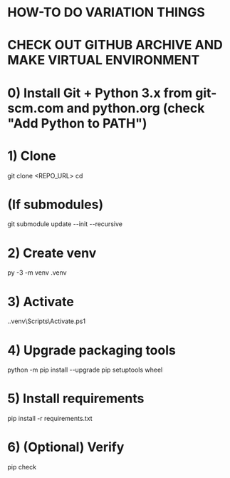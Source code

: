 # HOW-TO DO VARIATION THINGS

# CHECK OUT GITHUB ARCHIVE AND MAKE VIRTUAL ENVIRONMENT

# 0) Install Git + Python 3.x from git-scm.com and python.org (check "Add Python to PATH")
# 1) Clone
git clone <REPO_URL>
cd <project>

# (If submodules)
git submodule update --init --recursive

# 2) Create venv
py -3 -m venv .venv

# 3) Activate
.\.venv\Scripts\Activate.ps1

# 4) Upgrade packaging tools
python -m pip install --upgrade pip setuptools wheel

# 5) Install requirements
pip install -r requirements.txt

# 6) (Optional) Verify
pip check
